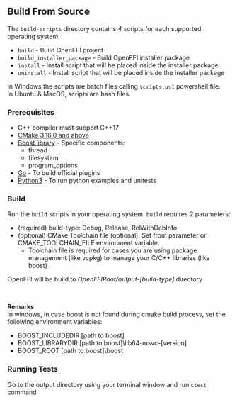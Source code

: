 ## Build From Source
The `build-scripts` directory contains 4 scripts for each supported operating system:
* `build` - Build OpenFFI project
* `build_installer_package` - Build OpenFFI installer package
* `install` - Install script that will be placed inside the installer package
* `uninstall` - Install script that will be placed inside the installer package

In Windows the scripts are batch files calling `scripts.ps1` powershell file.\
In Ubuntu & MacOS, scripts are bash files. 

### Prerequisites
* C++ compiler must support C++17
* [CMake 3.16.0 and above](https://cmake.org/install/)
* [Boost library](https://www.boost.org/) - Specific components: 
    * thread
    * filesystem
    * program_options
* [Go](https://golang.org/dl/) - To build official plugins
* [Python3](https://www.python.org/downloads/) - To run python examples and unitests 

### Build
Run the `build` scripts in your operating system. `build` requires 2 parameters:
* (required) build-type: Debug, Release, RelWithDebInfo
* (optional) CMake Toolchain file (optional): Set from parameter or CMAKE_TOOLCHAIN_FILE environment variable.
    * Toolchain file is required for cases you are using package management (like vcpkg) to manage your C/C++ libraries (like boost)

OpenFFI will be build to *OpenFFIRoot/output-[build-type]* directory

<BR />

**Remarks**\
In windows, in case boost is not found during cmake build process, set the following environment variables:
* BOOST_INCLUDEDIR    [path to boost]
* BOOST_LIBRARYDIR    [path to boost]\lib64-msvc-[version]
* BOOST_ROOT          [path to boost]\boost

### Running Tests
Go to the output directory using your terminal window and run `ctest` command